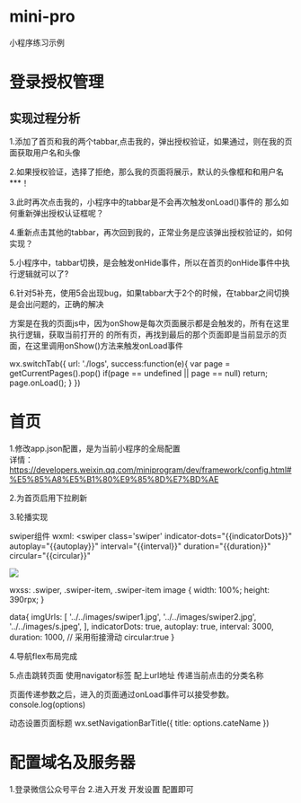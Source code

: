 # mini-pro
小程序练习示例


# 登录授权管理
## 实现过程分析
1.添加了首页和我的两个tabbar,点击我的，弹出授权验证，如果通过，则在我的页面获取用户名和头像

2.如果授权验证，选择了拒绝，那么我的页面将展示，默认的头像框和和用户名***！
 
3.此时再次点击我的，小程序中的tabbar是不会再次触发onLoad()事件的 那么如何重新弹出授权认证框呢？
 
4.重新点击其他的tabbar，再次回到我的，正常业务是应该弹出授权验证的，如何实现？
  
5.小程序中，tabbar切换，是会触发onHide事件，所以在首页的onHide事件中执行逻辑就可以了?

6.针对5补充，使用5会出现bug，如果tabbar大于2个的时候，在tabbar之间切换是会出问题的，正确的解决

  方案是在我的页面js中，因为onShow是每次页面展示都是会触发的，所有在这里执行逻辑，获取当前打开的
  的所有页，再找到最后的那个页面即是当前显示的页面，在这里调用onShow()方法来触发onLoad事件

  wx.switchTab({
      url: './logs',
      success:function(e){
        var page = getCurrentPages().pop()
        if(page == undefined || page == null) return;
        page.onLoad();
      }
  })


# 首页
1.修改app.json配置，是为当前小程序的全局配置  
详情：  https://developers.weixin.qq.com/miniprogram/dev/framework/config.html#%E5%85%A8%E5%B1%80%E9%85%8D%E7%BD%AE

2.为首页启用下拉刷新

3.轮播实现

swiper组件
wxml:
  <swiper class='swiper'
  indicator-dots="{{indicatorDots}}"
  autoplay="{{autoplay}}"
  interval="{{interval}}"
  duration="{{duration}}"
  circular="{{circular}}"
  >
  <block wx:for="{{imgUrls}}" wx:key="*this">
    <swiper-item class="swiper-item">
      <image src="{{item}}" class="slide-image" mode='aspectFill' />
    </swiper-item>
  </block>
  </swiper>

wxss:
.swiper,
.swiper-item,
.swiper-item image {
  width: 100%;
  height: 390rpx;
}

data{
   imgUrls: [
      '../../images/swiper1.jpg',
      '../../images/swiper2.jpg',
      '../../images/s.jpeg',
    ],
    indicatorDots: true,
    autoplay: true,
    interval: 3000,
    duration: 1000,
    // 采用衔接滑动
    circular:true
}

4.导航flex布局完成

5.点击跳转页面
  使用navigator标签 配上url地址 传递当前点击的分类名称
   <navigator class='nav-item-single'
    wx:for="{{navList}}" 
    wx:key="{{item.id}}"
    url="/pages/shoplist/shoplist?cateName={{item.name}}&cateId={{item.id}}"
    >

   页面传递参数之后，进入的页面通过onLoad事件可以接受参数。
   console.log(options) 
   
   动态设置页面标题
    wx.setNavigationBarTitle({
      title: options.cateName
    })

# 配置域名及服务器
1.登录微信公众号平台
2.进入开发 开发设置 配置即可

